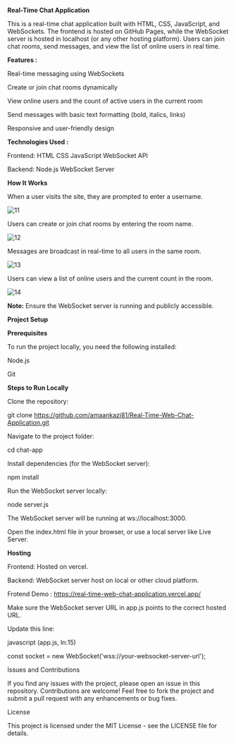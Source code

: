 **Real-Time Chat Application**

This is a real-time chat application built with HTML, CSS, JavaScript, and WebSockets. The frontend is hosted on GitHub Pages, while the WebSocket server is hosted in localhost (or any other hosting platform). Users can join chat rooms, send messages, and view the list of online users in real time.


**Features :**

Real-time messaging using WebSockets

Create or join chat rooms dynamically

View online users and the count of active users in the current room

Send messages with basic text formatting (bold, italics, links)

Responsive and user-friendly design


**Technologies Used :**

Frontend:
HTML
CSS
JavaScript
WebSocket API

Backend:
Node.js
WebSocket Server


**How It Works**

When a user visits the site, they are prompted to enter a username.

![11](https://github.com/user-attachments/assets/5f98489c-ae68-4807-864a-baa7c15257e3)


Users can create or join chat rooms by entering the room name.

![12](https://github.com/user-attachments/assets/7f5ecbe0-667c-4bdf-b9b6-e7fad943ec5e)


Messages are broadcast in real-time to all users in the same room.

![13](https://github.com/user-attachments/assets/9dacac8d-175c-4369-9c5f-951f18a353e9)


Users can view a list of online users and the current count in the room.

![14](https://github.com/user-attachments/assets/d8677d20-c24b-42b7-80f6-cd52b6ef4411)


**Note:** Ensure the WebSocket server is running and publicly accessible.

**Project Setup**

**Prerequisites**

To run the project locally, you need the following installed:

Node.js

Git

**Steps to Run Locally**

Clone the repository:


git clone https://github.com/amaankazi81/Real-Time-Web-Chat-Application.git

Navigate to the project folder:


cd chat-app

Install dependencies (for the WebSocket server):


npm install

Run the WebSocket server locally:


node server.js

The WebSocket server will be running at ws://localhost:3000.

Open the index.html file in your browser, or use a local server like Live Server.

**Hosting**

Frontend: Hosted on vercel.

Backend: WebSocket server host on local or other cloud platform.

Frotend Demo : https://real-time-web-chat-application.vercel.app/

Make sure the WebSocket server URL in app.js points to the correct hosted URL. 

Update this line:

javascript (app.js, ln:15)

const socket = new WebSocket('wss://your-websocket-server-url');


Issues and Contributions

If you find any issues with the project, please open an issue in this repository. Contributions are welcome! Feel free to fork the project and submit a pull request with any enhancements or bug fixes.

License

This project is licensed under the MIT License - see the LICENSE file for details.
